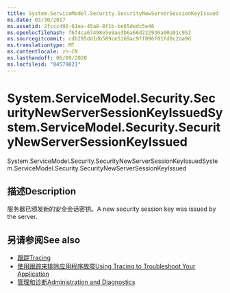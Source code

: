 ```yaml
---
title: System.ServiceModel.Security.SecurityNewServerSessionKeyIssued
ms.date: 03/30/2017
ms.assetid: 2fccc492-61ea-45a8-8f1b-be65dedc5e46
ms.openlocfilehash: f6f4ca67498e5e9ae3b6a66d222936a90a91c952
ms.sourcegitcommit: cdb295dd1db589ce5169ac9ff096f01fd0c2da9d
ms.translationtype: MT
ms.contentlocale: zh-CN
ms.lasthandoff: 06/09/2020
ms.locfileid: "84579821"
---
```

# <a name="systemservicemodelsecuritysecuritynewserversessionkeyissued"></a><span data-ttu-id="d3f24-102">System.ServiceModel.Security.SecurityNewServerSessionKeyIssued</span><span class="sxs-lookup"><span data-stu-id="d3f24-102">System.ServiceModel.Security.SecurityNewServerSessionKeyIssued</span></span>
<span data-ttu-id="d3f24-103">System.ServiceModel.Security.SecurityNewServerSessionKeyIssued</span><span class="sxs-lookup"><span data-stu-id="d3f24-103">System.ServiceModel.Security.SecurityNewServerSessionKeyIssued</span></span>  
  
## <a name="description"></a><span data-ttu-id="d3f24-104">描述</span><span class="sxs-lookup"><span data-stu-id="d3f24-104">Description</span></span>  
 <span data-ttu-id="d3f24-105">服务器已颁发新的安全会话密钥。</span><span class="sxs-lookup"><span data-stu-id="d3f24-105">A new security session key was issued by the server.</span></span>  
  
## <a name="see-also"></a><span data-ttu-id="d3f24-106">另请参阅</span><span class="sxs-lookup"><span data-stu-id="d3f24-106">See also</span></span>

- [<span data-ttu-id="d3f24-107">跟踪</span><span class="sxs-lookup"><span data-stu-id="d3f24-107">Tracing</span></span>](index.md)
- [<span data-ttu-id="d3f24-108">使用跟踪来排除应用程序故障</span><span class="sxs-lookup"><span data-stu-id="d3f24-108">Using Tracing to Troubleshoot Your Application</span></span>](using-tracing-to-troubleshoot-your-application.md)
- [<span data-ttu-id="d3f24-109">管理和诊断</span><span class="sxs-lookup"><span data-stu-id="d3f24-109">Administration and Diagnostics</span></span>](../index.md)
